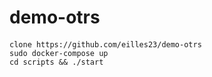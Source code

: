 # demo-otrs
####
    clone https://github.com/eilles23/demo-otrs
    sudo docker-compose up
    cd scripts && ./start
